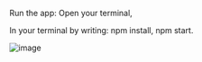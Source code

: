 Run the app: Open your terminal,

In your terminal by writing: npm install, npm start.

![image](https://user-images.githubusercontent.com/84095986/153082868-24df0518-7d56-4206-b4dc-d569d36e812e.png)
